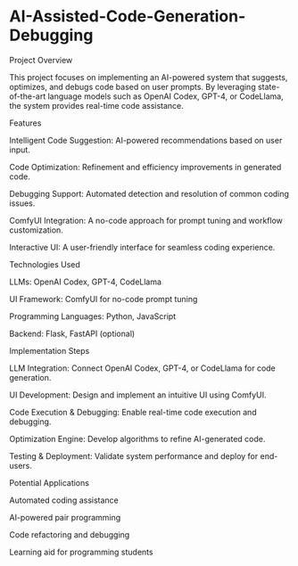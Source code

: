 # AI-Assisted-Code-Generation-Debugging
Project Overview

This project focuses on implementing an AI-powered system that suggests, optimizes, and debugs code based on user prompts. By leveraging state-of-the-art language models such as OpenAI Codex, GPT-4, or CodeLlama, the system provides real-time code assistance.

Features

Intelligent Code Suggestion: AI-powered recommendations based on user input.

Code Optimization: Refinement and efficiency improvements in generated code.

Debugging Support: Automated detection and resolution of common coding issues.

ComfyUI Integration: A no-code approach for prompt tuning and workflow customization.

Interactive UI: A user-friendly interface for seamless coding experience.

Technologies Used

LLMs: OpenAI Codex, GPT-4, CodeLlama

UI Framework: ComfyUI for no-code prompt tuning

Programming Languages: Python, JavaScript

Backend: Flask, FastAPI (optional)

Implementation Steps

LLM Integration: Connect OpenAI Codex, GPT-4, or CodeLlama for code generation.

UI Development: Design and implement an intuitive UI using ComfyUI.

Code Execution & Debugging: Enable real-time code execution and debugging.

Optimization Engine: Develop algorithms to refine AI-generated code.

Testing & Deployment: Validate system performance and deploy for end-users.

Potential Applications

Automated coding assistance

AI-powered pair programming

Code refactoring and debugging

Learning aid for programming students
